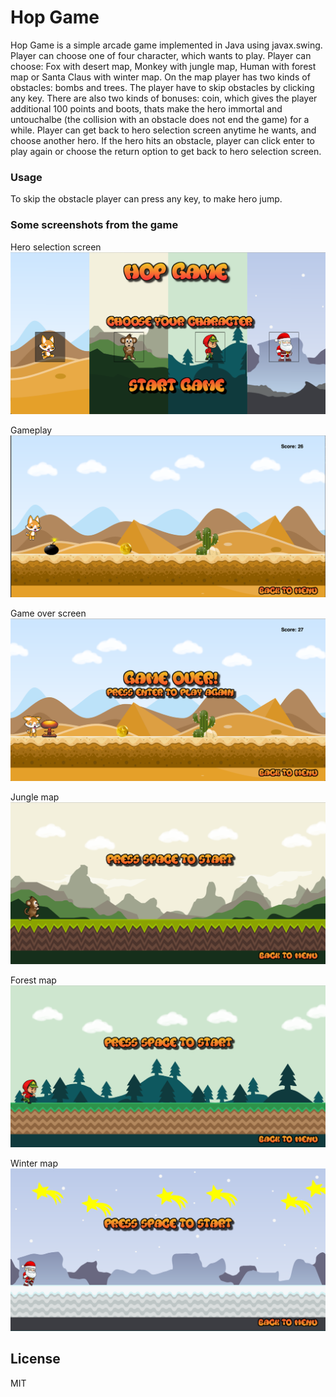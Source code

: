 # Hop Game

Hop Game is a simple arcade game implemented in Java using javax.swing. Player can choose one of four character, which wants to play. Player can choose: Fox with desert map, Monkey with jungle map, Human with forest map or Santa Claus with winter map. On the map player has two kinds of obstacles: bombs and trees. The player have to skip obstacles by clicking any key. There are also two kinds of bonuses: coin, which gives the player additional 100 points and boots, thats make the hero immortal and untouchalbe (the collision with an obstacle does not end the game) for a while. Player can get back to hero selection screen anytime he wants, and choose another hero. If the hero hits an obstacle, player can click enter to play again or choose the return option to get back to hero selection screen.  

### Usage
To skip the obstacle player can press any key, to make hero jump. 

### Some screenshots from the game

Hero selection screen
![Hero selection](https://github.com/aleksanderbies/HopGame/blob/master/images/screenshots/selection.png?raw=true)

Gameplay
![Gameplay](https://github.com/aleksanderbies/HopGame/blob/master/images/screenshots/gameplay.png?raw=true)

Game over screen
![Game over screen](https://github.com/aleksanderbies/HopGame/blob/master/images/screenshots/game_over_screen.png?raw=true)

Jungle map
![Jungle map](https://github.com/aleksanderbies/HopGame/blob/master/images/screenshots/forestmap.png?raw=true)

Forest map
![Forest map](https://github.com/aleksanderbies/HopGame/blob/master/images/screenshots/junglemap.png?raw=true)

Winter map
![Winter map](https://github.com/aleksanderbies/HopGame/blob/master/images/screenshots/wintermap.png?raw=true)

License
----

MIT